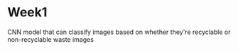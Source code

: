 # Week1
CNN model that can classify images based on whether they're recyclable or non-recyclable waste images
